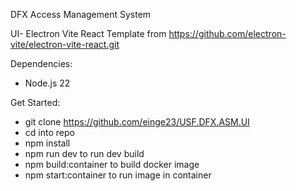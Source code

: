 DFX Access Management System

UI- Electron Vite React Template from https://github.com/electron-vite/electron-vite-react.git

Dependencies:

-   Node.js 22

Get Started:

-   git clone https://github.com/einge23/USF.DFX.ASM.UI
-   cd into repo
-   npm install
-   npm run dev to run dev build
-   npm build:container to build docker image
-   npm start:container to run image in container


